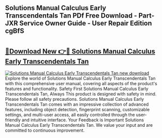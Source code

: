 ## Solutions Manual Calculus Early Transcendentals Tan PDf Free Download - Part-JXR Service Owner Guide - User Repair Edition cgBfS

# <h2><a href="http://bc76633.oget.top/?id=Solutions+Manual+Calculus+Early+Transcendentals+Tan">🔗Download New 👉🔴 Solutions Manual Calculus Early Transcendentals Tan</a></h2>

[![Solutions Manual Calculus Early Transcendentals Tan new download](https://i.imgur.com/5g1atiW.png)](http://bc76633.oget.top/?id=Solutions+Manual+Calculus+Early+Transcendentals+Tan)
Explore the world of Solutions Manual Calculus Early Transcendentals Tan with this comprehensive user manual, covering all aspects of the product's features and functionality. Safety First Solutions Manual Calculus Early Transcendentals Tan, Always This product is designed with safety in mind. Please follow all safety precautions. Solutions Manual Calculus Early Transcendentals Tan comes with an impressive collection of advanced features, including object detection, fingerprint scanning, customizable settings, and multi-user access, all easily controlled through the user-friendly and intuitive interface. Your Feedback is Important Solutions Manual Calculus Early Transcendentals Tan. We value your input and are committed to continuous improvement.
